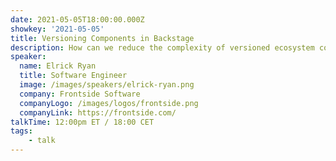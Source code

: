 ```yaml
---
date: 2021-05-05T18:00:00.000Z
showkey: '2021-05-05'
title: Versioning Components in Backstage
description: How can we reduce the complexity of versioned ecosystem components for developers? Elrick will introduce use cases and present a UX prototype to use as a starting point of the community discussion.
speaker:
  name: Elrick Ryan 
  title: Software Engineer
  image: /images/speakers/elrick-ryan.png
  company: Frontside Software
  companyLogo: /images/logos/frontside.png
  companyLink: https://frontside.com/
talkTime: 12:00pm ET / 18:00 CET 
tags:
    - talk
---
```

